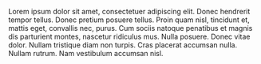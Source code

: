 Lorem ipsum dolor sit amet, consectetuer adipiscing elit. Donec hendrerit tempor
tellus. Donec pretium posuere tellus. Proin quam nisl, tincidunt et, mattis
eget, convallis nec, purus. Cum sociis natoque penatibus et magnis dis
parturient montes, nascetur ridiculus mus. Nulla posuere. Donec vitae dolor.
Nullam tristique diam non turpis. Cras placerat accumsan nulla. Nullam rutrum.
Nam vestibulum accumsan nisl.
